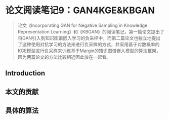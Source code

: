 # 论文阅读笔记9：GAN4KGE&KBGAN

> 论文《Incorporating GAN for Negative Sampling in Knowledge Representation Learning》和《KBGAN》的阅读笔记，第一篇论文提出了将GAN引入到知识图谱嵌入学习的负采样中，而第二篇论文也独立地提出了这种使用对抗学习的方法来进行负采样的方式，并采用基于对数概率的KGE模型进行负采样来训练基于Margin的知识图谱嵌入模型的算法框架，因为两篇论文的方法比较相近因此放在一起看。

## Introduction



## 本文的贡献



## 具体的算法

